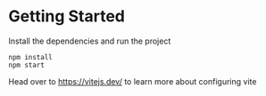 # Getting Started

Install the dependencies and run the project

```
npm install
npm start
```

Head over to <https://vitejs.dev/> to learn more about configuring vite
